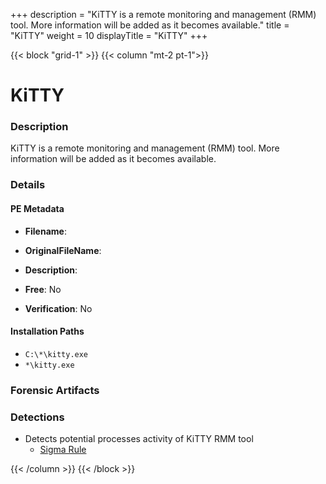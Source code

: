 +++
description = "KiTTY is a remote monitoring and management (RMM) tool. More information will be added as it becomes available."
title = "KiTTY"
weight = 10
displayTitle = "KiTTY"
+++


{{< block "grid-1" >}}
{{< column "mt-2 pt-1">}}

# KiTTY


### Description

KiTTY is a remote monitoring and management (RMM) tool. More information will be added as it becomes available.




### Details


#### PE Metadata
- **Filename**: 
- **OriginalFileName**: 
- **Description**: 


- **Free**: No

- **Verification**: No




#### Installation Paths
- `C:\*\kitty.exe`
- `*\kitty.exe`

### Forensic Artifacts






### Detections
- Detects potential processes activity of KiTTY RMM tool
  - [Sigma Rule](https://github.com/magicsword-io/LOLRMM/blob/main/detections/sigma/kitty_processes_sigma.yml)




{{< /column >}}
{{< /block >}}

